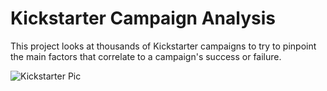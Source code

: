 # Kickstarter Campaign Analysis

This project looks at thousands of Kickstarter campaigns to try to pinpoint the main factors that correlate to a campaign's success or failure.

![Kickstarter Pic](https://raw.githubusercontent.com/hgmhd7/Kickstarter-Campaign-Analysis/master/crowdfunding.jpg)
